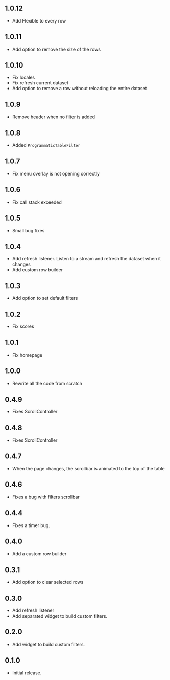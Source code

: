 ## 1.0.12
* Add Flexible to every row

## 1.0.11
* Add option to remove the size of the rows

## 1.0.10
* Fix locales
* Fix refresh current dataset
* Add option to remove a row without reloading the entire dataset


## 1.0.9
* Remove header when no filter is added

## 1.0.8
* Added `ProgrammaticTableFilter`

## 1.0.7
* Fix menu overlay is not opening correctly

## 1.0.6
* Fix call stack exceeded

## 1.0.5
* Small bug fixes

## 1.0.4
* Add refresh listener. Listen to a stream and refresh the dataset when it changes
* Add custom row builder

## 1.0.3
* Add option to set default filters

## 1.0.2
* Fix scores

## 1.0.1
* Fix homepage

## 1.0.0
* Rewrite all the code from scratch

## 0.4.9

* Fixes ScrollController

## 0.4.8

* Fixes ScrollController

## 0.4.7

* When the page changes, the scrollbar is animated to the top of the table


## 0.4.6

* Fixes a bug with filters scrollbar

## 0.4.4

* Fixes a timer bug.

## 0.4.0

* Add a custom row builder

## 0.3.1

* Add option to clear selected rows

## 0.3.0

* Add refresh listener
* Add separated widget to build custom filters.

## 0.2.0

* Add widget to build custom filters.

## 0.1.0

* Initial release.

